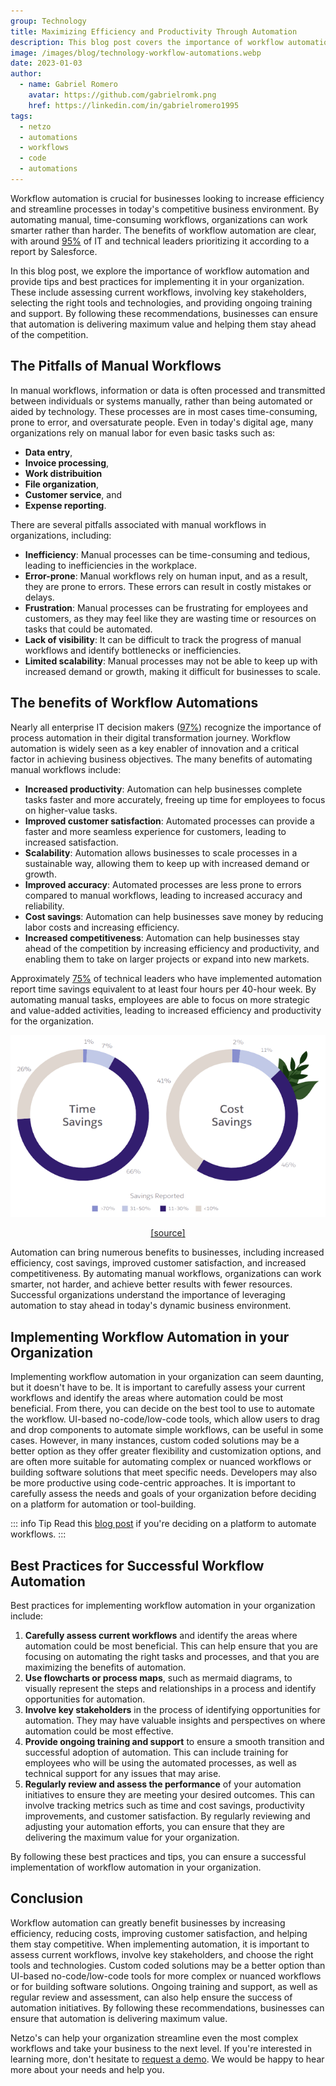 ```yaml
---
group: Technology
title: Maximizing Efficiency and Productivity Through Automation
description: This blog post covers the importance of workflow automation for businesses and provides tips for successful implementation, including the benefits of custom coded solutions and best practices for involving key stakeholders and choosing the right tools.
image: /images/blog/technology-workflow-automations.webp
date: 2023-01-03
author:
  - name: Gabriel Romero
    avatar: https://github.com/gabrielromk.png
    href: https://linkedin.com/in/gabrielromero1995
tags:
  - netzo
  - automations
  - workflows
  - code
  - automations
---
```


<script setup>
import BlogPostHero from '../BlogPostHero.vue'
</script>

<BlogPostHero />

Workflow automation is crucial for businesses looking to increase efficiency and streamline processes in today's competitive business environment. By automating manual, time-consuming workflows, organizations can work smarter rather than harder. The benefits of workflow automation are clear, with around [95%](https://www.salesforce.com/content/dam/web/en_us/www/documents/platform/2021-trends-in-workflow-automation-report-2.pdf) of IT and technical leaders prioritizing it according to a report by Salesforce.

In this blog post, we explore the importance of workflow automation and provide tips and best practices for implementing it in your organization. These include assessing current workflows, involving key stakeholders, selecting the right tools and technologies, and providing ongoing training and support. By following these recommendations, businesses can ensure that automation is delivering maximum value and helping them stay ahead of the competition.

## The Pitfalls of Manual Workflows

In manual workflows, information or data is often processed and transmitted between individuals or systems manually, rather than being automated or aided by technology. These processes are in most cases time-consuming, prone to error, and oversaturate people. Even in today's digital age, many organizations rely on manual labor for even basic tasks such as:

- **Data entry**,
- **Invoice processing**,
- **Work distribuition**
- **File organization**,
- **Customer service**, and
- **Expense reporting**.

There are several pitfalls associated with manual workflows in organizations, including:

- **Inefficiency**: Manual processes can be time-consuming and tedious, leading to inefficiencies in the workplace.
- **Error-prone**: Manual workflows rely on human input, and as a result, they are prone to errors. These errors can result in costly mistakes or delays.
- **Frustration**: Manual processes can be frustrating for employees and customers, as they may feel like they are wasting time or resources on tasks that could be automated.
- **Lack of visibility**: It can be difficult to track the progress of manual workflows and identify bottlenecks or inefficiencies.
- **Limited scalability**: Manual processes may not be able to keep up with increased demand or growth, making it difficult for businesses to scale.

## The benefits of Workflow Automations

Nearly all enterprise IT decision makers ([97%](https://camunda.com/wp-content/uploads/2020/10/Camunda-State-Of-Process-Automation.pdf)) recognize the importance of process automation in their digital transformation journey. Workflow automation is widely seen as a key enabler of innovation and a critical factor in achieving business objectives. The many benefits of automating manual workflows include:

- **Increased productivity**: Automation can help businesses complete tasks faster and more accurately, freeing up time for employees to focus on higher-value tasks.
- **Improved customer satisfaction**: Automated processes can provide a faster and more seamless experience for customers, leading to increased satisfaction.
- **Scalability**: Automation allows businesses to scale processes in a sustainable way, allowing them to keep up with increased demand or growth.
- **Improved accuracy**: Automated processes are less prone to errors compared to manual workflows, leading to increased accuracy and reliability.
- **Cost savings**: Automation can help businesses save money by reducing labor costs and increasing efficiency.
- **Increased competitiveness**: Automation can help businesses stay ahead of the competition by increasing efficiency and productivity, and enabling them to take on larger projects or expand into new markets.

 Approximately [75%](https://www.salesforce.com/content/dam/web/en_us/www/documents/platform/2021-trends-in-workflow-automation-report-2.pdf) of technical leaders who have implemented automation report time savings equivalent to at least four hours per 40-hour week. By automating manual tasks, employees are able to focus on more strategic and value-added activities, leading to increased efficiency and productivity for the organization.

![cost and time savings](../../public/images/blog/technology-automations-reduce-costs-and-save-time.webp)
<div style="text-align: center"> <a href= "https://www.salesforce.com/content/dam/web/en_us/www/documents/platform/2021-trends-in-workflow-automation-report-2.pdf"> [source]</a> </div>

Automation can bring numerous benefits to businesses, including increased efficiency, cost savings, improved customer satisfaction, and increased competitiveness. By automating manual workflows, organizations can work smarter, not harder, and achieve better results with fewer resources. Successful organizations understand the importance of leveraging automation to stay ahead in today's dynamic business environment.

## Implementing Workflow Automation in your Organization

Implementing workflow automation in your organization can seem daunting, but it doesn't have to be. It is important to carefully assess your current workflows and identify the areas where automation could be most beneficial. From there, you can decide on the best tool to use to automate the workflow. UI-based no-code/low-code tools, which allow users to drag and drop components to automate simple workflows, can be useful in some cases. However, in many instances, custom coded solutions may be a better option as they offer greater flexibility and customization options, and are often more suitable for automating complex or nuanced workflows or building software solutions that meet specific needs. Developers may also be more productive using code-centric approaches. It is important to carefully assess the needs and goals of your organization before deciding on a platform for automation or tool-building.

::: info Tip
Read this [blog post](technology-problems-of-ui-based-tools) if you're deciding on a platform to automate workflows.
:::

## Best Practices for Successful Workflow Automation

Best practices for implementing workflow automation in your organization include:

1. **Carefully assess current workflows** and identify the areas where automation could be most beneficial. This can help ensure that you are focusing on automating the right tasks and processes, and that you are maximizing the benefits of automation.
2. **Use flowcharts or process maps**, such as mermaid diagrams, to visually represent the steps and relationships in a process and identify opportunities for automation.
3. **Involve key stakeholders** in the process of identifying opportunities for automation. They may have valuable insights and perspectives on where automation could be most effective.
4. **Provide ongoing training and support** to ensure a smooth transition and successful adoption of automation. This can include training for employees who will be using the automated processes, as well as technical support for any issues that may arise.
5. **Regularly review and assess the performance** of your automation initiatives to ensure they are meeting your desired outcomes. This can involve tracking metrics such as time and cost savings, productivity improvements, and customer satisfaction. By regularly reviewing and adjusting your automation efforts, you can ensure that they are delivering the maximum value for your organization.

By following these best practices and tips, you can ensure a successful implementation of workflow automation in your organization.

## Conclusion

Workflow automation can greatly benefit businesses by increasing efficiency, reducing costs, improving customer satisfaction, and helping them stay competitive. When implementing automation, it is important to assess current workflows, involve key stakeholders, and choose the right tools and technologies. Custom coded solutions may be a better option than UI-based no-code/low-code tools for more complex or nuanced workflows or for building software solutions. Ongoing training and support, as well as regular review and assessment, can also help ensure the success of automation initiatives. By following these recommendations, businesses can ensure that automation is delivering maximum value.

Netzo's can help your organization streamline even the most complex workflows and take your business to the next level. If you're interested in learning more, don't hesitate to [request a demo](mailto:help@netzo.io?subject=%20How%20can%20we%20help%3F). We would be happy to hear more about your needs and help you.
